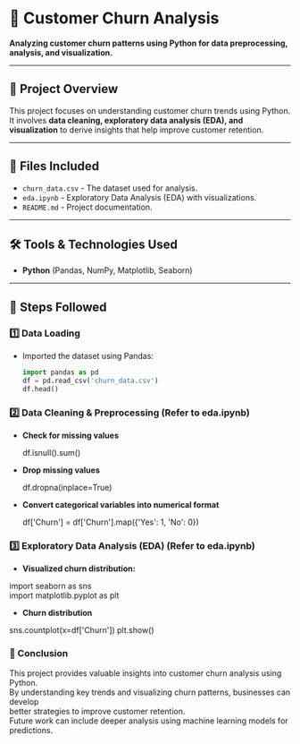 # 📌 Customer Churn Analysis
**Analyzing customer churn patterns using Python for data preprocessing, analysis, and visualization.**

---

## 📂 Project Overview
This project focuses on understanding customer churn trends using Python. It involves **data cleaning, exploratory data analysis (EDA), and visualization** to derive insights that help improve customer retention.

---

## 📁 Files Included
- `churn_data.csv` - The dataset used for analysis.  
- `eda.ipynb` - Exploratory Data Analysis (EDA) with visualizations.  
- `README.md` - Project documentation.  

---

## 🛠️ Tools & Technologies Used
- **Python** (Pandas, NumPy, Matplotlib, Seaborn)

---

## 📌 Steps Followed

### 1️⃣ Data Loading
- Imported the dataset using Pandas:  
  ```python
  import pandas as pd  
  df = pd.read_csv('churn_data.csv')  
  df.head()

### 2️⃣ Data Cleaning & Preprocessing (Refer to eda.ipynb)
 - **Check for missing values**

   df.isnull().sum()

- **Drop missing values**

   df.dropna(inplace=True)

- **Convert categorical variables into numerical format**

  df['Churn'] = df['Churn'].map({'Yes': 1, 'No': 0})


### 3️⃣ Exploratory Data Analysis (EDA) (Refer to eda.ipynb)
- **Visualized churn distribution:**

 import seaborn as sns  
 import matplotlib.pyplot as plt  

- **Churn distribution**

 sns.countplot(x=df['Churn'])
 plt.show()

### 🎯 Conclusion

This project provides valuable insights into customer churn analysis using Python.  
By understanding key trends and visualizing churn patterns, businesses can develop  
better strategies to improve customer retention.  
Future work can include deeper analysis using machine learning models for predictions. 



